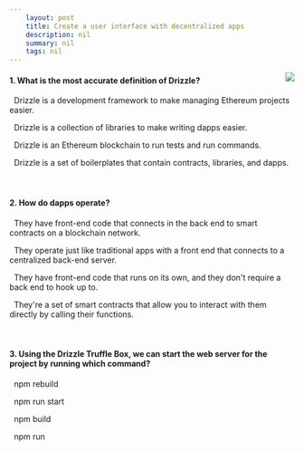 ```yaml
---
    layout: post
    title: Create a user interface with decentralized apps 
    description: nil
    summary: nil
    tags: nil
---
```



 <a target="_blank" href="https://docs.microsoft.com/en-us/learn/modules/blockchain-create-ui-decentralized-apps/6-knowledge-check/"><i class="fas fa-external-link-alt"></i> </a>
 <img align="right" src="https://docs.microsoft.com/en-us/learn/achievements/reactors/blockchain-create-ui-decentralized-apps.svg">
####  1. What is the most accurate definition of Drizzle?


<i class='far fa-square'></i> &nbsp;&nbsp;Drizzle is a development framework to make managing Ethereum projects easier.

<i class='fas fa-check-square' style='color: Dodgerblue;'></i> &nbsp;&nbsp;Drizzle is a collection of libraries to make writing dapps easier.

<i class='far fa-square'></i> &nbsp;&nbsp;Drizzle is an Ethereum blockchain to run tests and run commands.

<i class='far fa-square'></i> &nbsp;&nbsp;Drizzle is a set of boilerplates that contain contracts, libraries, and dapps.
<br />
<br />
<br />

####  2. How do dapps operate?


<i class='fas fa-check-square' style='color: Dodgerblue;'></i> &nbsp;&nbsp;They have front-end code that connects in the back end to smart contracts on a blockchain network.

<i class='far fa-square'></i> &nbsp;&nbsp;They operate just like traditional apps with a front end that connects to a centralized back-end server.

<i class='far fa-square'></i> &nbsp;&nbsp;They have front-end code that runs on its own, and they don't require a back end to hook up to.

<i class='far fa-square'></i> &nbsp;&nbsp;They're a set of smart contracts that allow you to interact with them directly by calling their functions.
<br />
<br />
<br />

####  3. Using the Drizzle Truffle Box, we can start the web server for the project by running which command?


<i class='far fa-square'></i> &nbsp;&nbsp;npm rebuild

<i class='fas fa-check-square' style='color: Dodgerblue;'></i> &nbsp;&nbsp;npm run start

<i class='far fa-square'></i> &nbsp;&nbsp;npm build

<i class='far fa-square'></i> &nbsp;&nbsp;npm run
<br />
<br />
<br />
